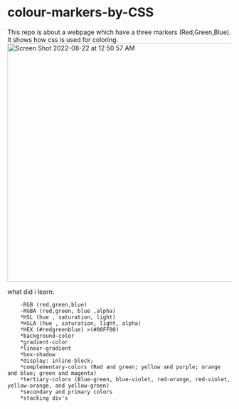 # colour-markers-by-CSS
This repo is about a webpage which have a three markers (Red,Green,Blue). It shows how css is used for coloring.
<img width="536" alt="Screen Shot 2022-08-22 at 12 50 57 AM" src="https://user-images.githubusercontent.com/100453330/185812350-99132383-b56a-405f-8e35-b341944649b5.png">



what did i learn:
```
    -RGB (red,green,blue)
    -RGBA (red,green, blue ,alpha)
    *HSL (hue , saturation, light)
    *HSLA (hue , saturation, light, alpha)
    *HEX (#redgreenblue) >(#00FF00)
    *background-color
    *gradient-color
    *linear-gradient
    *box-shadow
    *display: inline-block;
    *complementary-colors (Red and green; yellow and purple; orange and blue; green and magenta)
    *tertiary-colors (Blue-green, blue-violet, red-orange, red-violet, yellow-orange, and yellow-green)
    *secondary and primary colors
    *stacking div's
```
